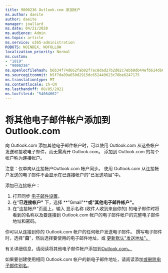 ```yaml
---
title: 9000236 Outlook.com 添加帐户
ms.author: daeite
author: daeite
manager: joallard
ms.date: 04/21/2020
ms.audience: Admin
ms.topic: article
ms.service: o365-administration
ROBOTS: NOINDEX, NOFOLLOW
localization_priority: Normal
ms.custom:
- "1819"
- "9000236"
ms.openlocfilehash: b6b34f74d662fab02f7ac8dad27b2d02c7ebb9db44efb614d6005741d4cebdb2
ms.sourcegitcommit: b5f7da89a650d2915dc652449623c78be6247175
ms.translationtype: MT
ms.contentlocale: zh-CN
ms.lasthandoff: 08/05/2021
ms.locfileid: "54064662"
---
```

# <a name="add-your-other-email-accounts-to-outlookcom"></a>将其他电子邮件帐户添加到 Outlook.com

向 Outlook.com 添加其他电子邮件帐户时，可以使用 Outlook.com 从这些帐户发送和接收电子邮件，而无需离开 Outlook.com。 添加到 Outlook.com 的每个帐户称为连接帐户。

注意：仅单向从连接帐户Outlook.com 帐户同步。 使用 Outlook.com 从连接帐户发送的电子邮件不会显示在已连接帐户的"已发送项目"中。

添加已连接帐户：

1. 打开同步 [电子邮件设置](https://go.microsoft.com/fwlink/?linkid=875264)。
2. 在"**已连接帐户"** 下，选择 **"Gmail"****或"其他电子邮件帐户"。**
3. 在"连接帐户"页面上，输入 显示名称 (收件人收到来自你的) 的电子邮件时将看到的名称以及要连接到 Outlook.com 帐户的电子邮件帐户的完整电子邮件地址和密码。

你可以从连接到你的 Outlook.com 帐户的任何帐户发送电子邮件。 撰写电子邮件时，选择"**自**"，然后选择要使用的电子邮件地址，或 [更新默认"发送地址"。](https://go.microsoft.com/fwlink/?linkid=875264)

有关详细信息，请阅读将其他电子邮件帐户添加到[Outlook.com。](https://support.office.com/article/c5224df4-5885-4e79-91ba-523aa743f0ba?wt.mc_id=Office_Outlook_com_Alchemy)

如果要创建使用相同 Outlook.com 帐户的新电子邮件地址，请阅读添加[或删除电子邮件别名](https://support.office.com/article/459b1989-356d-40fa-a689-8f285b13f1f2?wt.mc_id=Office_Outlook_com_Alchemy)。
